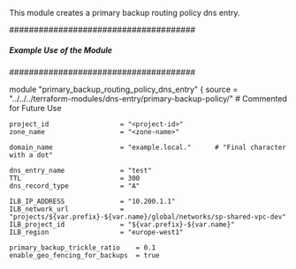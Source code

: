 This module creates a primary backup routing policy dns entry.

 ######################################
 ##### Example Use of the Module ######
 ######################################



module "primary_backup_routing_policy_dns_entry" {
    source          = "../../../terraform-modules/dns-entry/primary-backup-policy/"      # Commented for Future Use                    

    project_id                  = "<project-id>"
    zone_name                   = "<zone-name>"

    domain_name                 = "example.local."      # "Final character with a dot"

    dns_entry_name              = "test"
    TTL                         = 300
    dns_record_type             = "A"

    ILB_IP_ADDRESS              = "10.200.1.1"
    ILB_network_url             = "projects/${var.prefix}-${var.name}/global/networks/sp-shared-vpc-dev"
    ILB_project_id              = "${var.prefix}-${var.name}"
    ILB_region                  = "europe-west1"

    primary_backup_trickle_ratio    = 0.1
    enable_geo_fencing_for_backups  = true